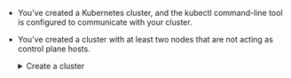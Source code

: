 * You've created a Kubernetes cluster, and the kubectl command-line tool is configured to communicate with your cluster. 
* You've created a cluster with at least two nodes that are not acting as control plane hosts.

  <details>
    <summary>Create a cluster</summary>
    If you do not already have a cluster, you can create one by using
    <a href="https://minikube.sigs.k8s.io/docs/tutorials/multi_node/">minikube</a>
    or you can use one of these Kubernetes playgrounds:

    * [Killercoda](https://killercoda.com/playgrounds/scenario/kubernetes)
    * [Play with Kubernetes](https://labs.play-with-k8s.com/)
    
  </details>